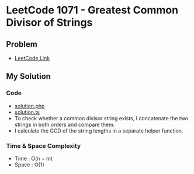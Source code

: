 # LeetCode 1071 - Greatest Common Divisor of Strings

## Problem  
- [LeetCode Link](https://leetcode.com/problems/greatest-common-divisor-of-strings/)

## My Solution

### Code
- [solution.php](./solution.php)
- [solution.ts](./solution.ts)
- To check whether a common divisor string exists, I concatenate the two strings in both orders and compare them.
- I calculate the GCD of the string lengths in a separate helper function.

### Time & Space Complexity
- Time  : O(n + m)
- Space : O(1)
